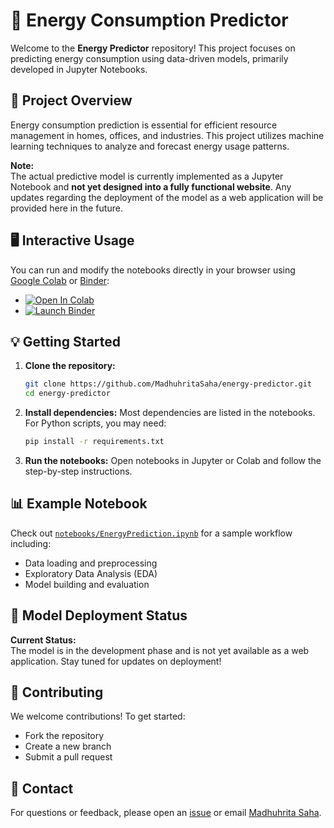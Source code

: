 # 🔋 Energy Consumption Predictor

Welcome to the **Energy Predictor** repository! This project focuses on predicting energy consumption using data-driven models, primarily developed in Jupyter Notebooks.

## 🚀 Project Overview

Energy consumption prediction is essential for efficient resource management in homes, offices, and industries. This project utilizes machine learning techniques to analyze and forecast energy usage patterns.

**Note:**  
The actual predictive model is currently implemented as a Jupyter Notebook and **not yet designed into a fully functional website**. Any updates regarding the deployment of the model as a web application will be provided here in the future.


## 🖥️ Interactive Usage

You can run and modify the notebooks directly in your browser using [Google Colab](https://colab.research.google.com/) or [Binder](https://mybinder.org/):

- [![Open In Colab](https://colab.research.google.com/assets/colab-badge.svg)](https://colab.research.google.com/github/MadhuhritaSaha/energy-predictor)
- [![Launch Binder](https://mybinder.org/badge_logo.svg)](https://mybinder.org/v2/gh/MadhuhritaSaha/energy-predictor/HEAD)

## 💡 Getting Started

1. **Clone the repository:**
   ```bash
   git clone https://github.com/MadhuhritaSaha/energy-predictor.git
   cd energy-predictor
   ```

2. **Install dependencies:**
   Most dependencies are listed in the notebooks. For Python scripts, you may need:
   ```bash
   pip install -r requirements.txt
   ```

3. **Run the notebooks:**
   Open notebooks in Jupyter or Colab and follow the step-by-step instructions.

## 📊 Example Notebook

Check out [`notebooks/EnergyPrediction.ipynb`](notebooks/EnergyPrediction.ipynb) for a sample workflow including:
- Data loading and preprocessing
- Exploratory Data Analysis (EDA)
- Model building and evaluation

## 🔄 Model Deployment Status

**Current Status:**  
The model is in the development phase and is not yet available as a web application. Stay tuned for updates on deployment!


## 🤝 Contributing

We welcome contributions! To get started:
- Fork the repository
- Create a new branch
- Submit a pull request

## 📧 Contact

For questions or feedback, please open an [issue](https://github.com/MadhuhritaSaha/energy-predictor/issues) or email [Madhuhrita Saha](mailto:your-email@example.com).

